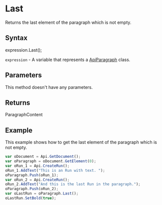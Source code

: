 # Last

Returns the last element of the paragraph which is not empty.

## Syntax

expression.Last();

`expression` - A variable that represents a [ApiParagraph](../ApiParagraph.md) class.

## Parameters

This method doesn't have any parameters.

## Returns

ParagraphContent

## Example

This example shows how to get the last element of the paragraph which is not empty.

```javascript
var oDocument = Api.GetDocument();
var oParagraph = oDocument.GetElement(0);
var oRun_1 = Api.CreateRun();
oRun_1.AddText("This is an Run with text. ");
oParagraph.Push(oRun_1);
var oRun_2 = Api.CreateRun();
oRun_2.AddText("And this is the last Run in the paragraph.");
oParagraph.Push(oRun_2);
var oLastRun = oParagraph.Last();
oLastRun.SetBold(true);
```

